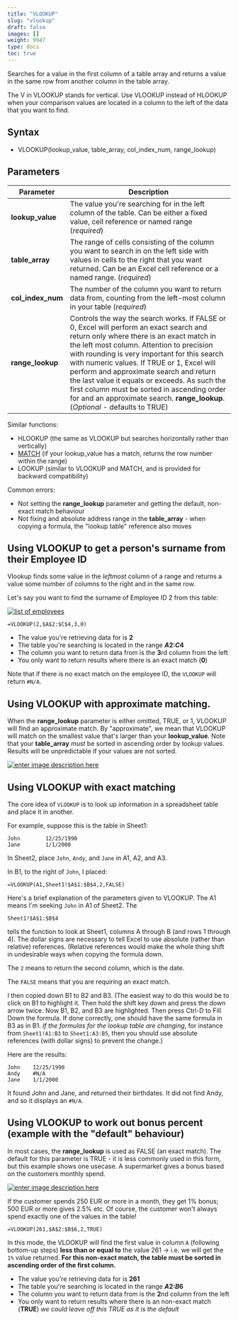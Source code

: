 ```yaml
---
title: "VLOOKUP"
slug: "vlookup"
draft: false
images: []
weight: 9947
type: docs
toc: true
---
```


Searches for a value in the first column of a table array and returns a value in the same row from another column in the table array. 

The V in VLOOKUP stands for vertical. Use VLOOKUP instead of HLOOKUP when your comparison values are located in a column to the left of the data that you want to find.

## Syntax
 - VLOOKUP(lookup_value, table_array, col_index_num, range_lookup)

## Parameters
| Parameter | Description | 
| --------- | ----------- | 
| **lookup_value** | The value you're searching for in the left column of the table. Can be either a fixed value, cell reference or named range (*required*) |
| **table_array** | The range of cells consisting of the column you want to search in on the left side with values in cells to the right that you want returned. Can be an Excel cell reference or a named range. (*required*) |
| **col_index_num** | The number of the column you want to return data from, counting from the left-most column in your table (*required*) |
| **range_lookup** | Controls the way the search works. If FALSE or 0, Excel will perform an exact search and return only where there is an exact match in the left most column.  Attention to precision with rounding is very important for this search with numeric values. If TRUE or 1, Excel will perform and approximate search and return the last value it equals or exceeds.  As such the first column must be sorted in ascending order for and an approximate search.  **range_lookup**. (*Optional* - defaults to TRUE) |

Similar functions:

 * HLOOKUP (the same as VLOOKUP but searches horizontally rather than vertically)
 * [MATCH](https://www.wikiod.com/excel/match-function) (if your lookup_value has a match, returns the row number within the range)
 * LOOKUP (similar to VLOOKUP and MATCH, and is provided for backward compatibility)

Common errors:

 * Not setting the **range_lookup** parameter and getting the default, non-exact match behaviour
 * Not fixing and absolute address range in the **table_array** - when copying a formula, the "lookup table" reference also moves

## Using VLOOKUP to get a person's surname from their Employee ID
Vlookup finds some value in the *leftmost* column of a range and returns a value some number of columns to the right and in the same row.

Let's say you want to find the surname of Employee ID 2 from this table:

[![list of employees][1]][1]

    =VLOOKUP(2,$A$2:$C$4,3,0)

 * The value you're retrieving data for is **2**
 * The table you're searching is located in the range **$A$2:$C$4**
 * The column you want to return data from is the **3**rd column from the left
 * You only want to return results where there is an exact match (**0**)

Note that if there is no exact match on the employee ID, the `VLOOKUP` will return `#N/A`. 

  [1]: http://i.stack.imgur.com/chQ7v.png

## Using VLOOKUP with approximate matching.
When the **range_lookup** parameter is either omitted, TRUE, or 1, VLOOKUP will find an approximate match. By "approximate", we mean that VLOOKUP will match on the smallest value that's larger than your **lookup_value**. Note that your **table_array** *must* be sorted in ascending order by lookup values. Results will be unpredictable if your values are not sorted.

[![enter image description here][1]][1]

 


  [1]: http://i.stack.imgur.com/MhQNr.png

## Using VLOOKUP with exact matching
The core idea of `VLOOKUP` is to look up information in a spreadsheet table and place it in another. 

For example, suppose this is the table in Sheet1:

    John        12/25/1990
    Jane        1/1/2000

In Sheet2, place `John`, `Andy`, and `Jane` in A1, A2, and A3. 

In B1, to the right of `John`, I placed: 

    =VLOOKUP(A1,Sheet1!$A$1:$B$4,2,FALSE)

Here's a brief explanation of the parameters given to VLOOKUP. The A1 means I'm seeking `John` in A1 of Sheet2.  The

    Sheet1!$A$1:$B$4

tells the function to look at Sheet1, columns A through B (and rows 1 through 4). The dollar signs are necessary to tell Excel to use absolute (rather than relative) references. (Relative references would make the whole thing shift in undesirable ways when copying the formula down.

The `2` means to return the second column, which is the date.  

The `FALSE` means that you are requiring an exact match.

I then copied down B1 to B2 and B3. (The easiest way to do this would be to click on B1 to highlight it. Then hold the shift key down and press the down arrow twice. Now B1, B2, and B3 are highlighted. Then press Ctrl-D to Fill Down the formula. If done correctly, one should have the same formula in B3 as in B1. *If the formulas for the lookup table are changing*, for instance from `Sheet1!A1:B3` to `Sheet1:A3:B5`, then you should use absolute references (with dollar signs) to prevent the change.)

Here are the results:

    John    12/25/1990
    Andy    #N/A
    Jane    1/1/2000

It found John and Jane, and returned their birthdates. It did not find Andy, and so it displays an `#N/A`. 





## Using VLOOKUP to work out bonus percent (example with the "default" behaviour)
In most cases, the **range_lookup** is used as FALSE (an exact match). The default for this parameter is TRUE - it is less commonly used in this form, but this example shows one usecase.
A supermarket gives a bonus based on the customers monthly spend.

[![enter image description here][1]][1]

If the customer spends 250 EUR or more in a month, they get 1% bonus; 500 EUR or more gives 2.5% etc. Of course, the customer won't always spend exactly one of the values in the table!

    =VLOOKUP(261,$A$2:$B$6,2,TRUE)

In this mode, the VLOOKUP will find the first value in column `A` (following bottom-up steps) **less than or equal to** the value 261 -> i.e. we will get the `1%` value returned. **For this non-exact match, the table must be sorted in ascending order of the first column.**

 - The value you're retrieving data for is **261**
 - The table you're searching is located in the range **$A$2:$B$6**
 - The column you want to return data from is the **2**nd column from the left
 - You only want to return results where there is an non-exact match (**TRUE**) *we could leave off this TRUE as it is the default*


  [1]: http://i.stack.imgur.com/GbcZp.png

